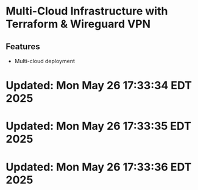 # Multi-Cloud Infrastructure with Terraform & Wireguard VPN

## Features
- Multi-cloud deployment

# Updated: Mon May 26 17:33:34 EDT 2025

# Updated: Mon May 26 17:33:35 EDT 2025

# Updated: Mon May 26 17:33:36 EDT 2025
